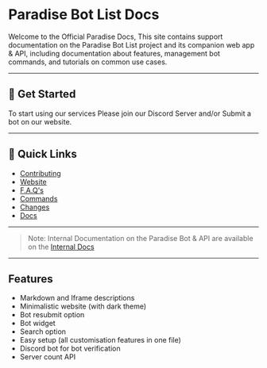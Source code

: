 # Paradise Bot List Docs
Welcome to the Official Paradise Docs, This site contains support documentation on the Paradise Bot List project and its companion web app & API, including documentation about features, management bot commands, and tutorials on common use cases.

---

## 🚀 Get Started
To start using our services Please join our Discord Server and/or Submit a bot on our website.

---

## 🔗 Quick Links

- [Contributing](https://docs.paradisebots.net/internal/community/authoring)
- [Website](https://paradisebots.net)
- [F.A.Q's](https://paradisebots.net/faqs)
- [Commands](https://docs.paradisebots.net/commands)
- [Changes](https://docs.paradisebots.net/changelog)
- [Docs](https://docs.paradisebots.net/internal)

---

> Note: Internal Documentation on the Paradise Bot & API are available on the [Internal Docs](https://docs.paradisebots.net/internal)

---

## Features
 - Markdown and Iframe descriptions
 - Minimalistic website (with dark theme)
 - Bot resubmit option
 - Bot widget
 - Search option
 - Easy setup (all customisation features in one file)
 - Discord bot for bot verification
 - Server count API



